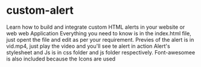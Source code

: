 # custom-alert
Learn how to build and integrate custom HTML alerts in your website or web web Application
Everything you need to know is in the index.html file, just opent the file and edit as per your requirement.
Previes of the alert is in vid.mp4, just play the video and you'll see te alert in action
Alert's stylesheet and Js is in css folder and js folder respectively.
Font-awesomee is also included because the Icons are used
